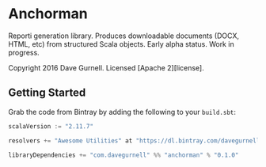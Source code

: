 # Anchorman

Reporti generation library.
Produces downloadable documents (DOCX, HTML, etc) from structured Scala objects.
Early alpha status. Work in progress.

Copyright 2016 Dave Gurnell. Licensed [Apache 2][license].

## Getting Started

Grab the code from Bintray by adding the following to your `build.sbt`:

~~~ scala
scalaVersion := "2.11.7"

resolvers += "Awesome Utilities" at "https://dl.bintray.com/davegurnell/maven"

libraryDependencies += "com.davegurnell" %% "anchorman" % "0.1.0"
~~~
